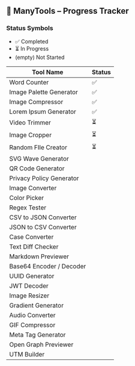 ## 🧰 ManyTools – Progress Tracker

### Status Symbols

- ✅ Completed
- ⏳ In Progress
- (empty) Not Started

| Tool Name                | Status |
| ------------------------ | ------ |
| Word Counter             | ✅     |
| Image Palette Generator  | ✅     |
| Image Compressor         | ✅     |
| Lorem Ipsum Generator    | ✅     |
| Video Trimmer            | ⏳     |
| Image Cropper            | ⏳     |
| Random FIle Creator      | ⏳     |
| SVG Wave Generator       |        |
| QR Code Generator        |        |
| Privacy Policy Generator |        |
| Image Converter          |        |
| Color Picker             |        |
| Regex Tester             |        |
| CSV to JSON Converter    |        |
| JSON to CSV Converter    |        |
| Case Converter           |        |
| Text Diff Checker        |        |
| Markdown Previewer       |        |
| Base64 Encoder / Decoder |        |
| UUID Generator           |        |
| JWT Decoder              |        |
| Image Resizer            |        |
| Gradient Generator       |        |
| Audio Converter          |        |
| GIF Compressor           |        |
| Meta Tag Generator       |        |
| Open Graph Previewer     |        |
| UTM Builder              |        |
